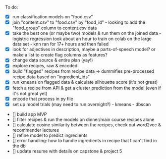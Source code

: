To do:
- [x] run classification models on "food.csv"
- [x] join "content.csv" to "food.csv" by "food_id" - looking to add the "food_group" column to content.csv data
- [x] take the best one (or maybe two) models & run them on the joined data 
        - logistric regression took about an hour to train on colab on the large data set
        - knn ran for 17+ hours and then failed
- [x] look for adjectives in description, maybe a parts-of-speech model? or make a list to create flag columns as features?
- [x] change data source & entire plan (yay!)
- [x] explore recipes, raw & encoded
- [x] build "flagged" recipes from recipe data -> dummifies pre-processed recipe data based on "ingredient_ids"
- [x] run kmeans on flagged data & calculate silhouette score (it's not great)
- [x] fetch a recipe from API & get a cluster prediction from the model (even if it's not great yet)
- [x] encode that process in py file
- [x] set up model trials (may need to run overnight?)
        - kmeans
        - dbscan
- [] build app MVP
- [] filter recipes & run the models on dinner/main course recipes alone
- [] calculate cosine similarity between the recipes, check out word2vec & recommender lectures
- [] refine model to predict ingredients
- [] error handling: how to handle ingredients in recipe that I can't find in the db
- [] update resume with details on capstone & project 5